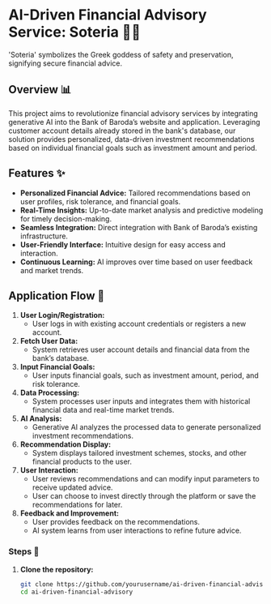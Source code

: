 # AI-Driven Financial Advisory Service: Soteria 🏦🔮
'Soteria' symbolizes the Greek goddess of safety and preservation, signifying secure financial advice.

## Overview 📊
This project aims to revolutionize financial advisory services by integrating generative AI into the Bank of Baroda’s website and application. Leveraging customer account details already stored in the bank's database, our solution provides personalized, data-driven investment recommendations based on individual financial goals such as investment amount and period.

## Features ✨
- **Personalized Financial Advice:** Tailored recommendations based on user profiles, risk tolerance, and financial goals.
- **Real-Time Insights:** Up-to-date market analysis and predictive modeling for timely decision-making.
- **Seamless Integration:** Direct integration with Bank of Baroda’s existing infrastructure.
- **User-Friendly Interface:** Intuitive design for easy access and interaction.
- **Continuous Learning:** AI improves over time based on user feedback and market trends.

## Application Flow 🔄
1. **User Login/Registration:**
   - User logs in with existing account credentials or registers a new account.
2. **Fetch User Data:**
   - System retrieves user account details and financial data from the bank’s database.
3. **Input Financial Goals:**
   - User inputs financial goals, such as investment amount, period, and risk tolerance.
4. **Data Processing:**
   - System processes user inputs and integrates them with historical financial data and real-time market trends.
5. **AI Analysis:**
   - Generative AI analyzes the processed data to generate personalized investment recommendations.
6. **Recommendation Display:**
   - System displays tailored investment schemes, stocks, and other financial products to the user.
7. **User Interaction:**
   - User reviews recommendations and can modify input parameters to receive updated advice.
   - User can choose to invest directly through the platform or save the recommendations for later.
8. **Feedback and Improvement:**
   - User provides feedback on the recommendations.
   - AI system learns from user interactions to refine future advice.

### Steps 🚀
1. **Clone the repository:**
   ```bash
   git clone https://github.com/yourusername/ai-driven-financial-advisory.git
   cd ai-driven-financial-advisory
